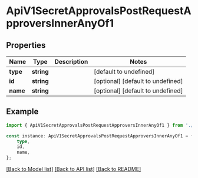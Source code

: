 # ApiV1SecretApprovalsPostRequestApproversInnerAnyOf1


## Properties

Name | Type | Description | Notes
------------ | ------------- | ------------- | -------------
**type** | **string** |  | [default to undefined]
**id** | **string** |  | [optional] [default to undefined]
**name** | **string** |  | [optional] [default to undefined]

## Example

```typescript
import { ApiV1SecretApprovalsPostRequestApproversInnerAnyOf1 } from './api';

const instance: ApiV1SecretApprovalsPostRequestApproversInnerAnyOf1 = {
    type,
    id,
    name,
};
```

[[Back to Model list]](../README.md#documentation-for-models) [[Back to API list]](../README.md#documentation-for-api-endpoints) [[Back to README]](../README.md)
